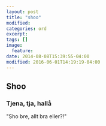 ```yaml
---
layout: post
title: "shoo"
modified:
categories: ord
excerpt:
tags: []
image:
  feature:
date: 2014-08-08T15:39:55-04:00
modified: 2016-06-01T14:19:19-04:00
---
```


## Shoo

### Tjena, tja, hallå

"Sho bre, allt bra eller?!"
